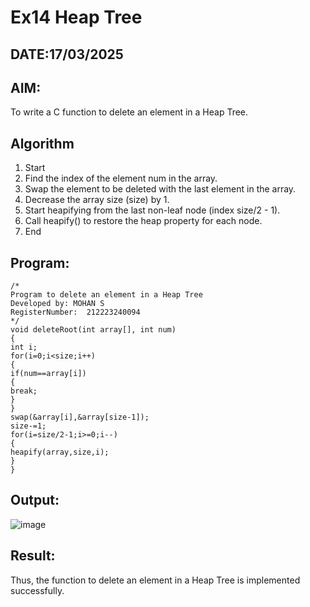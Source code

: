 # Ex14 Heap Tree
## DATE:17/03/2025
## AIM:
To write a C function to delete an element in a Heap Tree.

## Algorithm
1. Start 
2. Find the index of the element num in the array. 
3. Swap the element to be deleted with the last element in the array. 
4. Decrease the array size (size) by 1. 
5. Start heapifying from the last non-leaf node (index size/2 - 1). 
6. Call heapify() to restore the heap property for each node. 
7. End

## Program:
```
/*
Program to delete an element in a Heap Tree
Developed by: MOHAN S
RegisterNumber:  212223240094
*/
void deleteRoot(int array[], int num) 
{ 
int i; 
for(i=0;i<size;i++) 
{ 
if(num==array[i]) 
{ 
break; 
} 
} 
swap(&array[i],&array[size-1]); 
size-=1; 
for(i=size/2-1;i>=0;i--) 
{ 
heapify(array,size,i); 
} 
}
```

## Output:

![image](https://github.com/user-attachments/assets/6f7c138e-f362-4f98-b868-cb5eecaa33a7)


## Result:

Thus, the function to delete an element in a Heap Tree is implemented successfully.
